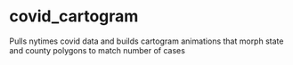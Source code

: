 # covid_cartogram
Pulls nytimes covid data and builds cartogram animations that morph state and county polygons to match number of cases
